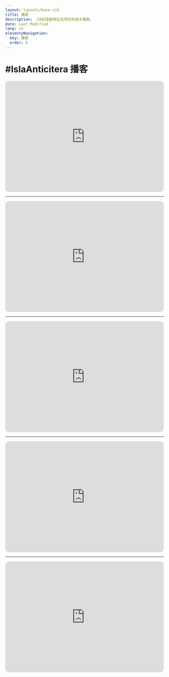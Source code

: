 ```yaml
---
layout: layouts/base.njk
title: 播客
description: .IA安提基特拉岛项目的相关播客。
date: Last Modified
lang: cn
eleventyNavigation:
  key: 播客
  order: 5
---
```


<h1>#IslaAnticitera 播客</h1>
<iframe style="border-radius:12px" src="https://open.spotify.com/embed/show/12WGbrVFWpJPQyOznnnI6f?utm_source=generator" width="100%" height="352" frameBorder="0" allowfullscreen="" allow="autoplay; clipboard-write; encrypted-media; fullscreen; picture-in-picture" loading="lazy"></iframe>
<hr>
<iframe style="border-radius:12px" src="https://open.spotify.com/embed/episode/4xM1ANXTokj1RdTU9QmIFB?utm_source=generator" width="100%" height="352" frameBorder="0" allowfullscreen="" allow="autoplay; clipboard-write; encrypted-media; fullscreen; picture-in-picture" loading="lazy"></iframe>
<hr>
<iframe style="border-radius:12px" src="https://open.spotify.com/embed/episode/0zkRLxViiNX7liGZ7XYtLZ?utm_source=generator&t=0" width="100%" height="352" frameBorder="0" allowfullscreen="" allow="autoplay; clipboard-write; encrypted-media; fullscreen; picture-in-picture" loading="lazy"></iframe>
<hr>
<iframe style="border-radius:12px" src="https://open.spotify.com/embed/episode/0ONjzyNeTKsFwK5YB8ebwC?utm_source=generator&theme=0&t=0" width="100%" height="352" frameBorder="0" allowfullscreen="" allow="autoplay; clipboard-write; encrypted-media; fullscreen; picture-in-picture" loading="lazy"></iframe>
<hr>
<iframe style="border-radius:12px" src="https://open.spotify.com/embed/episode/4YTzWuMj5KsVaT98EsvyzH?utm_source=generator&t=0" width="100%" height="352" frameBorder="0" allowfullscreen="" allow="autoplay; clipboard-write; encrypted-media; fullscreen; picture-in-picture" loading="lazy"></iframe>